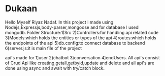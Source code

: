 # Dukaan

Hello Myself Riyaz Nadaf.
In this project I made using Nodejs,Expressjs,body-parser,mongoose and for database I used mongodb.
Folder Structure:1)Src 2)Controllers:for handling api related code 3)Models:which holds the entities or types of the api
4)routes:which holds the endpoints of the api 5)db.config:to connect database to backend 6)server.js:it is main file of the project

api's made for 1)user 2)chatbot 3)conversation 4)endUsers.
All api's consist of Crud Api like creating,getall,getbyid,update and delete and all api's are done using async and await with try/catch block.
